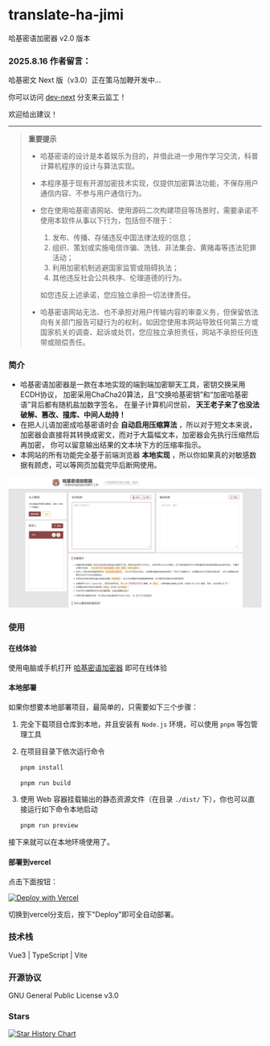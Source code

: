 # translate-ha-jimi

哈基密语加密器 v2.0 版本

### 2025.8.16 作者留言：

哈基密文 Next 版（v3.0）正在策马加鞭开发中...

你可以访问 [dev-next](https://github.com/wifi504/translate-ha-jimi/tree/dev-next) 分支来云监工！

欢迎给出建议！

---

> **重要提示**
>
> - 哈基密语的设计是本着娱乐为目的，并借此进一步用作学习交流，科普计算机程序的设计与算法实现。
>
> - 本程序基于现有开源加密技术实现，仅提供加密算法功能，不保存用户通信内容、不参与用户通信行为。
>
> - 您在使用哈基密语网站、使用源码二次构建项目等场景时，需要承诺不使用本软件从事以下行为，包括但不限于：
>
>   1. 发布、传播、存储违反中国法律法规的信息；
>   2. 组织、策划或实施电信诈骗、洗钱、非法集会、黄赌毒等违法犯罪活动；
>   3. 利用加密机制逃避国家监管或阻碍执法；
>   4. 其他违反社会公共秩序、伦理道德的行为。
>
>   如您违反上述承诺，您应独立承担一切法律责任。
>
> - 哈基密语网站无法、也不承担对用户传输内容的审查义务，但保留依法向有关部门报告可疑行为的权利，如因您使用本网站导致任何第三方或国家机关的调查、起诉或处罚，您应独立承担责任，网站不承担任何连带或赔偿责任。

### 简介

- 哈基密语加密器是一款在本地实现的端到端加密聊天工具，密钥交换采用ECDH协议， 加密采用ChaCha20算法，且“交换哈基密钥”和“加密哈基密语”背后都有随机盐加数字签名， 在量子计算机问世前， **天王老子来了也没法破解、篡改、撞库、中间人劫持！**
- 在把人儿语加密成哈基密语时会 **自动启用压缩算法** ，所以对于短文本来说， 加密器会直接将其转换成密文，而对于大篇幅文本，加密器会先执行压缩然后再加密， 你可以留意输出结果的文本块下方的压缩率指示。
- 本网站的所有功能完全基于前端浏览器 **本地实现** ，所以你如果真的对敏感数据有顾虑，可以等网页加载完毕后断网使用。

![首页图片](./README_IMAGE/home2.png)

### 使用

#### 在线体验

使用电脑或手机打开 [哈基密语加密器](https://lhlnb.top/hajimi) 即可在线体验

#### 本地部署
如果你想要本地部署项目，最简单的，只需要如下三个步骤：

  1. 完全下载项目仓库到本地，并且安装有 `Node.js` 环境，可以使用 `pnpm` 等包管理工具

  2. 在项目目录下依次运行命令
 
     ```bash
     pnpm install
     ```

     ```bash
     pnpm run build
     ```

  3. 使用 Web 容器挂载输出的静态资源文件（在目录 `./dist/` 下），你也可以直接运行如下命令本地启动

     ```bash
     pnpm run preview
     ```

  接下来就可以在本地环境使用了。

#### 部署到vercel

点击下面按钮：

[![Deploy with Vercel](https://vercel.com/button)](https://vercel.com/new/clone?repository-url=https%3A%2F%2Fgithub.com%2Fwifi504%2Ftranslate-ha-jimi&project-name=translate-ha-jimi&repository-name=translate-ha-jimi)

切换到vercel分支后，按下"Deploy"即可全自动部署。



### 技术栈

Vue3 | TypeScript | Vite

### 开源协议

GNU General Public License v3.0

### Stars

[![Star History Chart](https://api.star-history.com/svg?repos=wifi504/translate-ha-jimi&type=Date)](https://www.star-history.com/#wifi504/translate-ha-jimi&Date)
